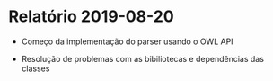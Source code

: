 # Relatório 2019-08-20

- Começo da implementação do parser usando o OWL API

- Resolução de problemas com as bibiliotecas e dependências das classes




